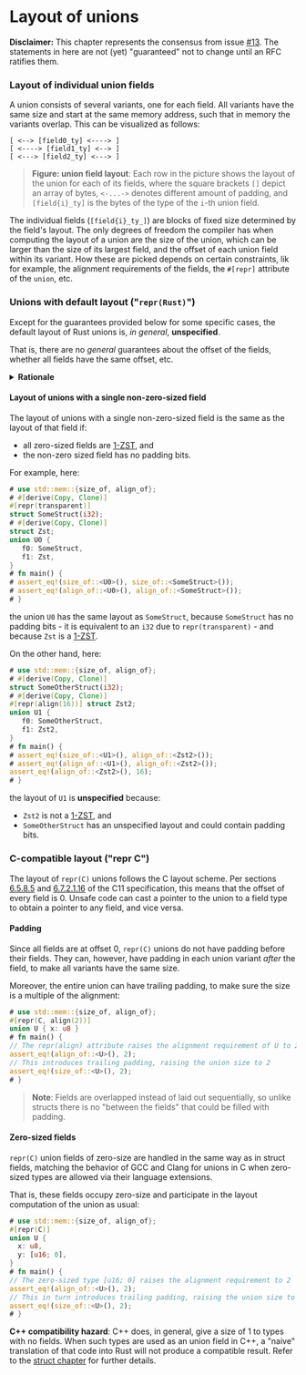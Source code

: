 # Layout of unions

**Disclaimer:** This chapter represents the consensus from issue
[#13].  The statements in here are not (yet) "guaranteed"
not to change until an RFC ratifies them.

[#13]: https://github.com/rust-rfcs/unsafe-code-guidelines/issues/13

### Layout of individual union fields

A union consists of several variants, one for each field. All variants have the
same size and start at the same memory address, such that in memory the variants
overlap. This can be visualized as follows:

```rust,ignore
[ <--> [field0_ty] <----> ]
[ <----> [field1_ty] <--> ]
[ <---> [field2_ty] <---> ]
```

> **Figure: union field layout**: Each row in the picture shows the layout of
> the union for each of its fields, where the square brackets `[]` depict an
> array of bytes, `<-...->` denotes different amount of padding, and
> `[field{i}_ty]` is the bytes of the type of the `i`-th union field.

The individual fields (`[field{i}_ty_]`) are blocks of fixed size determined by
the field's layout. The only degrees of freedom the compiler has when computing
the layout of a union are the size of the union, which can be larger than the
size of its largest field, and the offset of each union field within its
variant. How these are picked depends on certain constraints, lik for example,
the alignment requirements of the fields, the `#[repr]` attribute of the
`union`, etc.

### Unions with default layout ("`repr(Rust)`")

Except for the guarantees provided below for some specific cases, the default
layout of Rust unions is, _in general_, **unspecified**.

That is, there are no _general_ guarantees about the offset of the fields,
whether all fields have the same offset, etc.

<details><summary><b>Rationale</b></summary>

As of this writing, we want to keep the option of using non-zero offsets open
for the future; whether this is useful depends on what exactly the
compiler-assumed invariants about union contents are. This might become clearer
after the validity of unions
([unsafe-code-guidelines/73](https://github.com/rust-lang/unsafe-code-guidelines/issues/73))
is settled.

Even if the offsets happen to be all 0, there might still be differences in the
function call ABI.  If you need to pass unions by-value across an FFI boundary,
you have to use `#[repr(C)]`.

</details>

#### Layout of unions with a single non-zero-sized field

The layout of unions with a single non-zero-sized field is the same as the
layout of that field if:

* all zero-sized fields are [1-ZST], and
* the non-zero sized field has no padding bits.

For example, here:

```rust
# use std::mem::{size_of, align_of};
# #[derive(Copy, Clone)]
#[repr(transparent)]
struct SomeStruct(i32);
# #[derive(Copy, Clone)]
struct Zst;
union U0 {
   f0: SomeStruct,
   f1: Zst,
}
# fn main() {
# assert_eq!(size_of::<U0>(), size_of::<SomeStruct>());
# assert_eq!(align_of::<U0>(), align_of::<SomeStruct>());
# }
```

the union `U0` has the same layout as `SomeStruct`, because `SomeStruct` has no
padding bits - it is equivalent to an `i32` due to `repr(transparent)` - and
because `Zst` is a [1-ZST].

On the other hand, here:

```rust
# use std::mem::{size_of, align_of};
# #[derive(Copy, Clone)]
struct SomeOtherStruct(i32);
# #[derive(Copy, Clone)]
#[repr(align(16))] struct Zst2;
union U1 {
   f0: SomeOtherStruct,
   f1: Zst2,
}
# fn main() {
# assert_eq!(size_of::<U1>(), align_of::<Zst2>());
# assert_eq!(align_of::<U1>(), align_of::<Zst2>());
assert_eq!(align_of::<Zst2>(), 16);
# }
```

the layout of `U1` is **unspecified** because:

* `Zst2` is not a [1-ZST], and
* `SomeOtherStruct` has an unspecified layout and could contain padding bits.

### C-compatible layout ("repr C")

The layout of `repr(C)` unions follows the C layout scheme. Per sections
[6.5.8.5] and [6.7.2.1.16] of the C11 specification, this means that the offset
of every field is 0. Unsafe code can cast a pointer to the union to a field type
to obtain a pointer to any field, and vice versa. 

[6.5.8.5]: http://port70.net/~nsz/c/c11/n1570.html#6.5.8p5
[6.7.2.1.16]: http://port70.net/~nsz/c/c11/n1570.html#6.7.2.1p16

#### Padding

Since all fields are at offset 0, `repr(C)` unions do not have padding before
their fields. They can, however, have padding in each union variant *after* the
field, to make all variants have the same size.

Moreover, the entire union can have trailing padding, to make sure the size is a
multiple of the alignment:

```rust
# use std::mem::{size_of, align_of};
#[repr(C, align(2))]
union U { x: u8 }
# fn main() {
// The repr(align) attribute raises the alignment requirement of U to 2
assert_eq!(align_of::<U>(), 2);
// This introduces trailing padding, raising the union size to 2
assert_eq!(size_of::<U>(), 2);
# }
```

> **Note**: Fields are overlapped instead of laid out sequentially, so 
> unlike structs there is no "between the fields" that could be filled 
> with padding.

#### Zero-sized fields

`repr(C)` union fields of zero-size are handled in the same way as in struct
fields, matching the behavior of GCC and Clang for unions in C when zero-sized
types are allowed via their language extensions.

That is, these fields occupy zero-size and participate in the layout computation
of the union as usual:

```rust
# use std::mem::{size_of, align_of};
#[repr(C)] 
union U {
  x: u8,
  y: [u16; 0],
}
# fn main() {
// The zero-sized type [u16; 0] raises the alignment requirement to 2
assert_eq!(align_of::<U>(), 2);
// This in turn introduces trailing padding, raising the union size to 2
assert_eq!(size_of::<U>(), 2);
# }
```

**C++ compatibility hazard**: C++ does, in general, give a size of 1 to types
with no fields. When such types are used as an union field in C++, a "naive"
translation of that code into Rust will not produce a compatible result. Refer
to the [struct chapter](structs-and-tuples.md#c-compatible-layout-repr-c) for
further details.

[1-ZST]: ../glossary.md#zero-sized-type--zst
